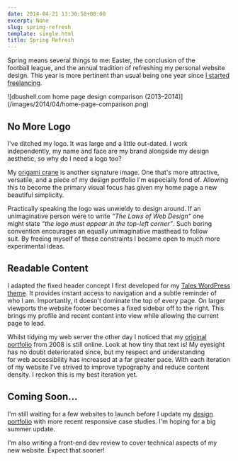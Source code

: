 ```yaml
---
date: 2014-04-21 13:30:58+00:00
excerpt: None
slug: spring-refresh
template: single.html
title: Spring Refresh
---
```


Spring means several things to me: Easter, the conclusion of the football league, and the annual tradition of refreshing my personal website design. This year is more pertinent than usual being one year since [I started freelancing](/2013/02/04/a-new-home/).

<p class="post__image">![dbushell.com home page design comparison (2013–2014)](/images/2014/04/home-page-comparison.png)</p>




## No More Logo


I've ditched my logo. It was large and a little out-dated. I work independently, my name and face are my brand alongside my design aesthetic, so why do I need a logo too?

My [origami crane](/showcase/origami-unfolded/) is another signature image. One that's more attractive, versatile, and a piece of my design portfolio I'm especially fond of. Allowing this to become the primary visual focus has given my home page a new beautiful simplicity.

Practically speaking the logo was unwieldy to design around. If an unimaginative person were to write _“The Laws of Web Design”_ one might state _“the logo must appear in the top-left corner”_. Such boring convention encourages an equally unimaginative masthead to follow suit. By freeing myself of these constraints I became open to much more experimental ideas.


## Readable Content


I adapted the fixed header concept I first developed for my [Tales WordPress theme](/2014/02/17/introducing-tales/). It provides instant access to navigation and a subtle reminder of who I am. Importantly, it doesn't dominate the top of every page. On larger viewports the website footer becomes a fixed sidebar off to the right. This brings my profile and recent content into view while allowing the current page to lead.

Whilst tidying my web server the other day I noticed that my [original portfolio](http://dbushell.com/origami.html) from 2008 is still online. Look at how tiny that text is! My eyesight has no doubt deteriorated since, but my respect and understanding for web accessibility has increased at a far greater pace. With each iteration of my website I've strived to improve typography and reduce content density. I reckon this is my best iteration yet.


## Coming Soon…


I'm still waiting for a few websites to launch before I update my [design portfolio](/showcase/) with more recent responsive case studies. I'm hoping for a big summer update.

I'm also writing a front-end dev review to cover technical aspects of my new website. Expect that sooner!

